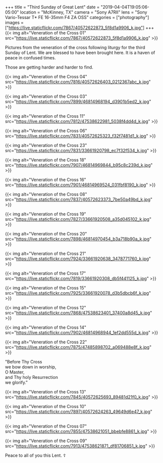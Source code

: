 +++
title = "Third Sunday of Great Lent"
date = "2019-04-04T19:05:06-05:00"
location = "McKinney, TX"
camera = "Sony A7RII"
lens = "Sony Vario-Tessar T* FE 16-35mm F4 ZA OSS"
categories = ["photography"]
images = ["https://live.staticflickr.com/7867/40572622873_5f8d1a9906_k.jpg"]
+++
{{< img alt="Veneration of the Cross 01" src="https://live.staticflickr.com/7867/40572622873_5f8d1a9906_k.jpg" >}}
<!--more-->

Pictures from the veneration of the cross following liturgy for the third Sunday of Lent. We are blessed to have been brought here. It is a haven of peace in confused times.

Those are getting harder and harder to find. 

{{< img alt="Veneration of the Cross 04" src="https://live.staticflickr.com/7816/40572626403_0212367abc_k.jpg" >}}

{{< img alt="Veneration of the Cross 03" src="https://live.staticflickr.com/7899/46814968194_d3901b5ed2_k.jpg" >}}
           
{{< img alt="Veneration of the Cross 11" src="https://live.staticflickr.com/7812/47538622981_5038f4dd4d_k.jpg" >}}
           
{{< img alt="Veneration of the Cross 06" src="https://live.staticflickr.com/7831/40572625323_f32f7481d1_k.jpg" >}}

{{< img alt="Veneration of the Cross 23" src="https://live.staticflickr.com/7831/33661920798_ec7f32f534_k.jpg" >}}

{{< img alt="Veneration of the Cross 18" src="https://live.staticflickr.com/7907/46814969844_b95c8c239d_k.jpg" >}}

{{< img alt="Veneration of the Cross 16" src="https://live.staticflickr.com/7901/46814969524_031fbf8190_k.jpg" >}}

{{< img alt="Veneration of the Cross 08" src="https://live.staticflickr.com/7837/40572623373_7be50a49bd_k.jpg" >}}

{{< img alt="Veneration of the Cross 19" src="https://live.staticflickr.com/7827/33661920508_a35d045102_k.jpg" >}}

{{< img alt="Veneration of the Cross 20" src="https://live.staticflickr.com/7898/46814970454_b3a718b90a_k.jpg" >}}

{{< img alt="Veneration of the Cross 21" src="https://live.staticflickr.com/7924/33661920638_3478771760_k.jpg" >}}

{{< img alt="Veneration of the Cross 17" src="https://live.staticflickr.com/7819/33661920308_db5f441125_k.jpg" >}}

{{< img alt="Veneration of the Cross 15" src="https://live.staticflickr.com/7925/33661920078_d3b5dbcb6f_k.jpg" >}}

{{< img alt="Veneration of the Cross 12" src="https://live.staticflickr.com/7868/47538623401_37400a8d45_k.jpg" >}}

{{< img alt="Veneration of the Cross 14" src="https://live.staticflickr.com/7902/46814968944_1ef2dd555d_k.jpg" >}}

{{< img alt="Veneration of the Cross 22" src="https://live.staticflickr.com/7875/47485898702_a069488e8f_k.jpg" >}}

"Before Thy Cross <br>
we bow down in worship, <br>
O Master, <br>
and Thy holy Resurrection <br>
we glorify."

{{< img alt="Veneration of the Cross 13" src="https://live.staticflickr.com/7845/40572625693_89481d21f0_k.jpg" >}}

{{< img alt="Veneration of the Cross 10" src="https://live.staticflickr.com/7897/40572624263_49649d6e47_k.jpg" >}}

{{< img alt="Veneration of the Cross 07" src="https://live.staticflickr.com/7855/47538621051_bbebfe8861_k.jpg" >}}

{{< img alt="Veneration of the Cross 09" src="https://live.staticflickr.com/7913/47538621871_df81706851_k.jpg" >}}

Peace to all of you this Lent.   ☦️

